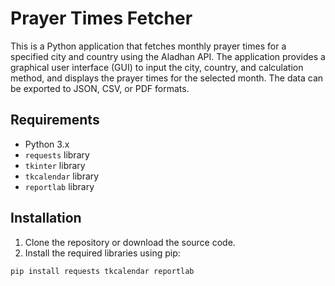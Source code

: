 # Prayer Times Fetcher

This is a Python application that fetches monthly prayer times for a specified city and country using the Aladhan API. The application provides a graphical user interface (GUI) to input the city, country, and calculation method, and displays the prayer times for the selected month. The data can be exported to JSON, CSV, or PDF formats.

## Requirements

- Python 3.x
- `requests` library
- `tkinter` library
- `tkcalendar` library
- `reportlab` library

## Installation

1. Clone the repository or download the source code.
2. Install the required libraries using pip:

```sh
pip install requests tkcalendar reportlab
